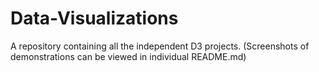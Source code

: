 # Data-Visualizations
A repository containing all the independent D3 projects.
(Screenshots of demonstrations can be viewed in individual README.md)
